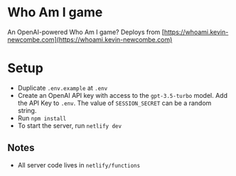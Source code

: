 # Who Am I game
An OpenAI-powered Who Am I game? Deploys from [https://whoami.kevin-newcombe.com](https://whoami.kevin-newcombe.com)

# Setup 
* Duplicate `.env.example` at `.env`
* Create an OpenAI API key with access to the `gpt-3.5-turbo` model. Add the API Key to `.env`. The value of `SESSION_SECRET` can be a random string.
* Run `npm install`
* To start the server, run `netlify dev`

## Notes
* All server code lives in `netlify/functions`
  